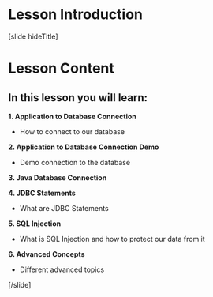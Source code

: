 # Lesson Introduction

[slide hideTitle]

# Lesson Content

## In this lesson you will learn:

**1. Application to Database Connection**
- How to connect to our database

**2. Application to Database Connection Demo**
- Demo connection to the database

**3. Java Database Connection**

**4. JDBC Statements**
- What are JDBC Statements

**5. SQL Injection**
- What is SQL Injection and how to protect our data from it

**6. Advanced Concepts**
- Differеnt advanced topics

[/slide]
